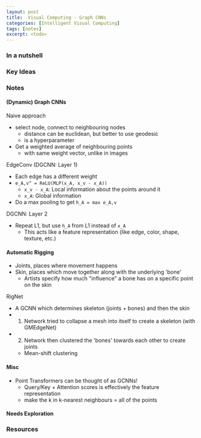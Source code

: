 ```yaml
---
layout: post
title:  Visual Computing - Graph CNNs
categories: [Intelligent Visual Computing]
tags: [notes]
excerpt: <todo>
---
```


### In a nutshell

### Key Ideas

### Notes
#### (Dynamic) Graph CNNs
Naive approach
- select node, connect to neighbouring nodes
    - distance can be euclidean, but better to use geodesic
    - is a hyperparameter
- Get a weighted average of neighbouring points
    - with same weight vector, unlike in images

EdgeConv (DGCNN: Layer 1)
- Each edge has a different weight
- `e_A,v^ = ReLU(MLP(x_A, x_v - x_A))`
    - `x_v - x_A`: Local information about the points around it
    - `x_A`: Global information
- Do a max pooling to get `h_A = max e_A,v`

DGCNN: Layer 2
- Repeat L1, but use `h_A` from L1 instead of `x_A`
    - This acts like a feature representation (like edge, color, shape, texture, etc.)


#### Automatic Rigging
- Joints, places where movement happens
- Skin, places which move together along with the underlying 'bone'
    - Artists specify how much "influence" a bone has on a specific point on the skin

RigNet
- A GCNN which determines skeleton (joints + bones) and then the skin
- 1. Network tried to collapse a mesh into itself to create a skeleton (with GMEdgeNet)
- 2. Network then clustered the 'bones' towards each other to create joints
    - Mean-shift clustering

#### Misc
- Point Transformers can be thought of as GCNNs!
    - Query/Key + Attention scores is effectively the feature representation
    - make the k in k-nearest neighbours = all of the points


#### Needs Exploration

### Resources
